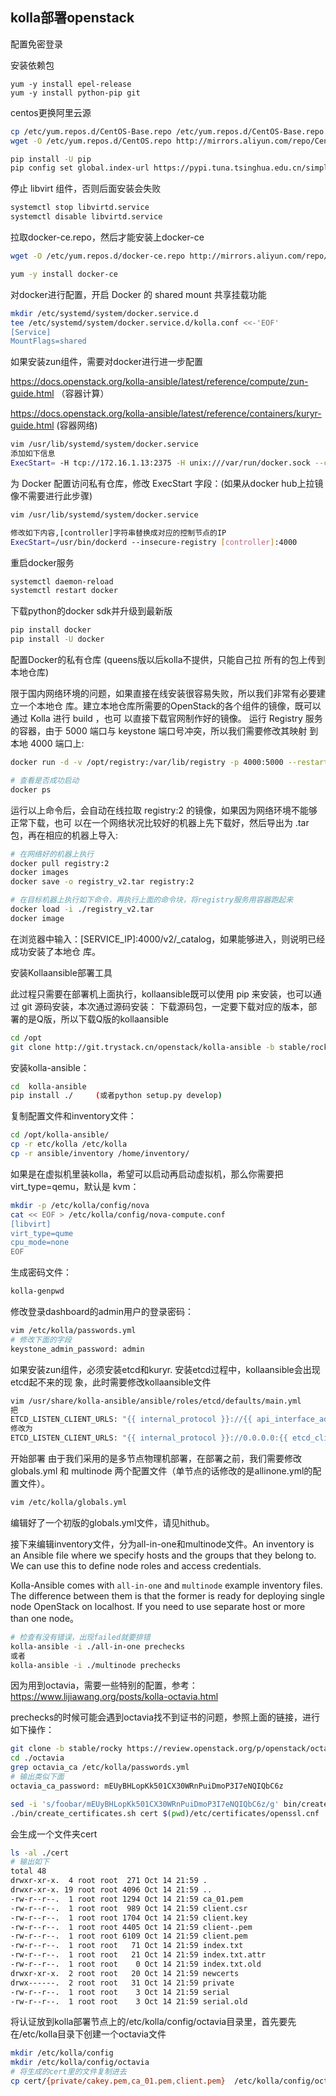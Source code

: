 ## kolla部署openstack





配置免密登录

安装依赖包

```nash
yum -y install epel-release
yum -y install python-pip git
```

centos更换阿里云源

```bash
cp /etc/yum.repos.d/CentOS-Base.repo /etc/yum.repos.d/CentOS-Base.repo.bak
wget -O /etc/yum.repos.d/CentOS.repo http://mirrors.aliyun.com/repo/Centos-7.repo

pip install -U pip
pip config set global.index-url https://pypi.tuna.tsinghua.edu.cn/simple
```



停止 libvirt 组件，否则后面安装会失败

```bash
systemctl stop libvirtd.service
systemctl disable libvirtd.service
```

拉取docker-ce.repo，然后才能安装上docker-ce

```bash
wget -O /etc/yum.repos.d/docker-ce.repo http://mirrors.aliyun.com/repo/Centos-7.repo

yum -y install docker-ce
```

对docker进行配置，开启 Docker 的 shared mount 共享挂载功能

```bash
mkdir /etc/systemd/system/docker.service.d
tee /etc/systemd/system/docker.service.d/kolla.conf <<-'EOF'
[Service]
MountFlags=shared
```

如果安装zun组件，需要对docker进行进一步配置

https://docs.openstack.org/kolla-ansible/latest/reference/compute/zun-guide.html  （容器计算）

https://docs.openstack.org/kolla-ansible/latest/reference/containers/kuryr-guide.html  (容器网络)

```bash
vim /usr/lib/systemd/system/docker.service
添加如下信息
ExecStart= -H tcp://172.16.1.13:2375 -H unix:///var/run/docker.sock --cluster-store=etcd://172.16.1.13:2379 --cluster-advertise=172.16.1.13:2375
```

为 Docker 配置访问私有仓库，修改 ExecStart 字段：(如果从docker hub上拉镜像不需要进行此步骤)

```bash
vim /usr/lib/systemd/system/docker.service

修改如下内容,[controller]字符串替换成对应的控制节点的IP
ExecStart=/usr/bin/dockerd --insecure-registry [controller]:4000
```

重启docker服务

```bash
systemctl daemon-reload
systemctl restart docker
```

下载python的docker sdk并升级到最新版

```bash
pip install docker
pip install -U docker
```

配置Docker的私有仓库 (queens版以后kolla不提供，只能自己拉 所有的包上传到本地仓库)

限于国内网络环境的问题，如果直接在线安装很容易失败，所以我们非常有必要建立一个本地仓 库。建立本地仓库所需要的OpenStack的各个组件的镜像，既可以通过 Kolla 进行 build ，也可 以直接下载官网制作好的镜像。   运行 Registry 服务的容器，由于 5000 端口与 keystone 端口号冲突，所以我们需要修改其映射 到本地 4000 端口上:

```bash
docker run -d -v /opt/registry:/var/lib/registry -p 4000:5000 --restart=always --name registry registry:2

# 查看是否成功启动
docker ps
```

运行以上命令后，会自动在线拉取 registry:2 的镜像，如果因为网络环境不能够正常下载，也可 以在一个网络状况比较好的机器上先下载好，然后导出为 .tar 包，再在相应的机器上导入:

```bash
# 在网络好的机器上执行
docker pull registry:2
docker images
docker save -o registry_v2.tar registry:2

# 在目标机器上执行如下命令，再执行上面的命令块，将registry服务用容器跑起来
docker load -i ./registry_v2.tar 
docker image

```

在浏览器中输入：[SERVICE_IP]:4000/v2/_catalog，如果能够进入，则说明已经成功安装了本地仓 库。



安装Kolla­ansible部署工具

此过程只需要在部署机上面执行，kolla­ansible既可以使用 pip 来安装，也可以通过 git 源码安装，本次通过源码安装：   下载源码包，一定要下载对应的版本，部署的是Q版，所以下载Q版的kolla­ansible

```bash
cd /opt
git clone http://git.trystack.cn/openstack/kolla-ansible -b stable/rocky
```

安装kolla­-ansible：

```bash
cd  kolla-ansible
pip install ./     (或者python setup.py develop)
```

复制配置文件和inventory文件：

```bash
cd /opt/kolla-ansible/
cp -r etc/kolla /etc/kolla
cp -r ansible/inventory /home/inventory/
```

如果是在虚拟机里装kolla，希望可以启动再启动虚拟机，那么你需要把virt_type=qemu，默认是 kvm：

```bash
mkdir -p /etc/kolla/config/nova
cat << EOF > /etc/kolla/config/nova-compute.conf
[libvirt]
virt_type=qume
cpu_mode=none
EOF
```

生成密码文件：

```bash
kolla-genpwd
```

修改登录dashboard的admin用户的登录密码：

```bash
vim /etc/kolla/passwords.yml
# 修改下面的字段
keystone_admin_password: admin
```

如果安装zun组件，必须安装etcd和kuryr. 安装etcd过程中，kolla­ansible会出现etcd起不来的现 象，此时需要修改kolla­ansible文件

```bash
vim /usr/share/kolla-ansible/ansible/roles/etcd/defaults/main.yml
把
ETCD_LISTEN_CLIENT_URLS: "{{ internal_protocol }}://{{ api_interface_address }}:{{ etcd_client_port }}"
修改为
ETCD_LISTEN_CLIENT_URLS: "{{ internal_protocol }}://0.0.0.0:{{ etcd_client_port }}"
```

开始部署
由于我们采用的是多节点物理机部署，在部署之前，我们需要修改 globals.yml 和 multinode 两个配置文件（单节点的话修改的是allinone.yml的配置文件）。

```bash
vim /etc/kolla/globals.yml
```

编辑好了一个初版的globals.yml文件，请见hithub。

接下来编辑inventory文件，分为all-in-one和multinode文件。An inventory is an Ansible file where we specify hosts and the groups that they belong to. We can use this to define node roles and access credentials.

Kolla-Ansible comes with `all-in-one` and `multinode` example inventory files. The difference between them is that the former is ready for deploying single node OpenStack on localhost. If you need to use separate host or more than one node。

```bash
# 检查有没有错误，出现failed就要排错
kolla-ansible -i ./all-in-one prechecks
或者
kolla-ansible -i ./multinode prechecks
```

因为用到octavia，需要一些特别的配置，参考：https://www.lijiawang.org/posts/kolla-octavia.html

prechecks的时候可能会遇到octavia找不到证书的问题，参照上面的链接，进行如下操作：

```bash
git clone -b stable/rocky https://review.openstack.org/p/openstack/octavia
cd ./octavia
grep octavia_ca /etc/kolla/passwords.yml
# 输出类似下面
octavia_ca_password: mEUyBHLopKk501CX30WRnPuiDmoP3I7eNQIQbC6z

sed -i 's/foobar/mEUyBHLopKk501CX30WRnPuiDmoP3I7eNQIQbC6z/g' bin/create_certificates.sh
./bin/create_certificates.sh cert $(pwd)/etc/certificates/openssl.cnf
```

会生成一个文件夹cert

```bash
ls -al ./cert
# 输出如下
total 48
drwxr-xr-x.  4 root root  271 Oct 14 21:59 .
drwxr-xr-x. 19 root root 4096 Oct 14 21:59 ..
-rw-r--r--.  1 root root 1294 Oct 14 21:59 ca_01.pem
-rw-r--r--.  1 root root  989 Oct 14 21:59 client.csr
-rw-r--r--.  1 root root 1704 Oct 14 21:59 client.key
-rw-r--r--.  1 root root 4405 Oct 14 21:59 client-.pem
-rw-r--r--.  1 root root 6109 Oct 14 21:59 client.pem
-rw-r--r--.  1 root root   71 Oct 14 21:59 index.txt
-rw-r--r--.  1 root root   21 Oct 14 21:59 index.txt.attr
-rw-r--r--.  1 root root    0 Oct 14 21:59 index.txt.old
drwxr-xr-x.  2 root root   20 Oct 14 21:59 newcerts
drwx------.  2 root root   31 Oct 14 21:59 private
-rw-r--r--.  1 root root    3 Oct 14 21:59 serial
-rw-r--r--.  1 root root    3 Oct 14 21:59 serial.old
```

将认证放到kolla部署节点上的/etc/kolla/config/octavia目录里，首先要先在/etc/kolla目录下创建一个octavia文件

```bash
mkdir /etc/kolla/config
mkdir /etc/kolla/config/octavia
# 将生成的cert里的文件复制进去
cp cert/{private/cakey.pem,ca_01.pem,client.pem}  /etc/kolla/config/octavia
```


